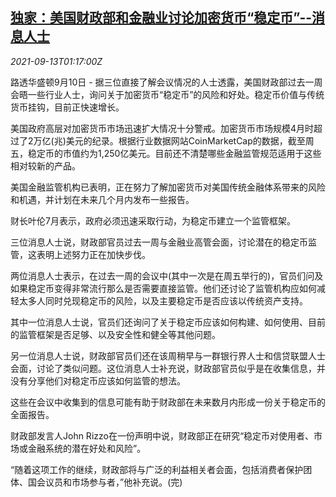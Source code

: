 <!--1631496662000-->
[独家：美国财政部和金融业讨论加密货币“稳定币”--消息人士](https://cn.reuters.com/article/us-stable-crypto-currencies-0913-idCNKBS2G902X)
------

<div><i>2021-09-13T01:17:00Z</i></div><p>路透华盛顿9月10日 - 据三位直接了解会议情况的人士透露，美国财政部过去一周会晤一些行业人士，询问关于加密货币“稳定币”的风险和好处。稳定币价值与传统货币挂钩，目前正快速增长。</p><p>美国政府高层对加密货币市场迅速扩大情况十分警戒。加密货币市场规模4月时超过了2万亿(兆)美元的纪录。根据行业数据网站CoinMarketCap的数据，截至周五，稳定币的市值约为1,250亿美元。目前还不清楚哪些金融监管规范适用于这些相对较新的产品。</p><p>美国金融监管机构已表明，正在努力了解加密货币对美国传统金融体系带来的风险和机遇，并计划在未来几个月内发布一些报告。</p><p>财长叶伦7月表示，政府必须迅速采取行动，为稳定币建立一个监管框架。</p><p>三位消息人士说，财政部官员过去一周与金融业高管会面，讨论潜在的稳定币监管，这表明上述努力正在加快步伐。</p><p>两位消息人士表示，在过去一周的会议中(其中一次是在周五举行的)，官员们问及如果稳定币变得非常流行那么是否需要直接监管。他们还讨论了监管机构应如何减轻太多人同时兑现稳定币的风险，以及主要稳定币是否应该以传统资产支持。</p><p>其中一位消息人士说，官员们还询问了关于稳定币应该如何构建、如何使用、目前的监管框架是否足够、以及安全性和健全等其他问题。</p><p>另一位消息人士说，财政部官员们还在该周稍早与一群银行界人士和信贷联盟人士会面，讨论了类似问题。这位消息人士补充说，财政部官员似乎是在收集信息，并没有分享他们对稳定币应该如何监管的想法。</p><p>这些在会议中收集到的信息可能有助于财政部在未来数月内形成一份关于稳定币的全面报告。</p><p>财政部发言人John Rizzo在一份声明中说，财政部正在研究“稳定币对使用者、市场或金融系统的潜在好处和风险”。</p><p>“随着这项工作的继续，财政部将与广泛的利益相关者会面，包括消费者保护团体、国会议员和市场参与者，”他补充说。(完)</p>
